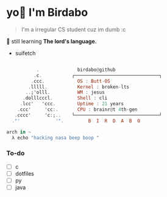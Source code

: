 <h1>yo👋 I'm Birdabo</h1>

 >I'm a irregular CS student cuz im dumb :c

 🌱 still learning **The lord's language.** 

 - suifetch


```hs

           .             ​ birdabo@github 
          .c.           ┌───────────────────────────────┐ 
         .ccc.           ​ OS : Butt-OS
        .lllll.          ​ Kernel : broken-lts
       ..;'olll.         ​ WM : jesus
      .dolllcccl.        ​ Shell : cli
     .lcc'   'ccc.       ​ Uptime : 21 years
    .ccc'     'cc:.      ​ CPU : brainr@t 4th-gen 
   .cccc'     'c:;..    └───────────────────────────────┘ 
  ."'             '".         B  I  R  D  A  B  O   

arch in ~ 
  λ echo "hacking nasa beep boop "
```

### To-do
 - [ ]  c
 - [ ]  dotfiles
 - [ ]  py
 - [ ]  java
